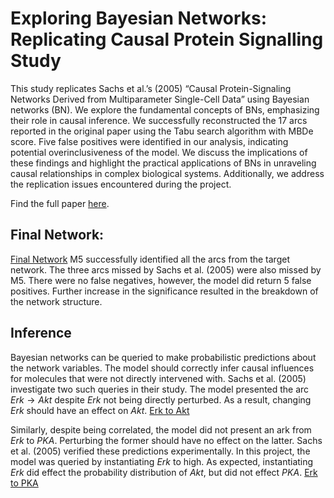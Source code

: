 # Exploring Bayesian Networks: Replicating Causal Protein Signalling Study

This study replicates Sachs et al.’s (2005) “Causal Protein-Signaling Networks Derived from Multiparameter Single-Cell Data” using Bayesian networks (BN). We explore the fundamental concepts of BNs, emphasizing their role in causal inference. We successfully  reconstructed the 17 arcs reported in the original paper using the Tabu search algorithm with MBDe score. Five false positives were  identified in our analysis, indicating potential overinclusiveness of the model. We discuss the implications of these findings and  highlight the practical applications of BNs in unraveling causal relationships in complex biological systems. Additionally, we address the replication issues encountered during the project.

Find the full paper [here](https://github.com/GregoryTomy/Bayesian-Networks/blob/master/paper/paper.pdf).

## Final Network:

[Final Network](paper/images/final_net.jpg)
M5 successfully identified all the arcs from the target network. The three arcs missed by Sachs et al. (2005) were also missed by M5. There were no false negatives, however, the model did return 5 false positives. Further increase in the significance resulted in the breakdown of the network structure.

## Inference

Bayesian networks can be queried to make probabilistic predictions about the network variables. The model should correctly infer causal influences for molecules that were not directly intervened with. Sachs et al. (2005) investigate two such queries in their study. The model presented the arc $Erk → Akt$ despite $Erk$ not being directly perturbed. As a result, changing $Erk$ should have an effect on $Akt$. 
[Erk to Akt](paper/images/erk_akt.jpg)

Similarly, despite being correlated, the model did not present an ark from $Erk$ to $PKA$. Perturbing the former should have no effect on the latter. Sachs et al. (2005) verified these predictions experimentally. In this project, the model was queried by instantiating $Erk$ to high. As expected, instantiating $Erk$ did effect the probability distribution of $Akt$, but did not effect $PKA$.
[Erk to PKA](paper/images/erk_pka.jpeg)